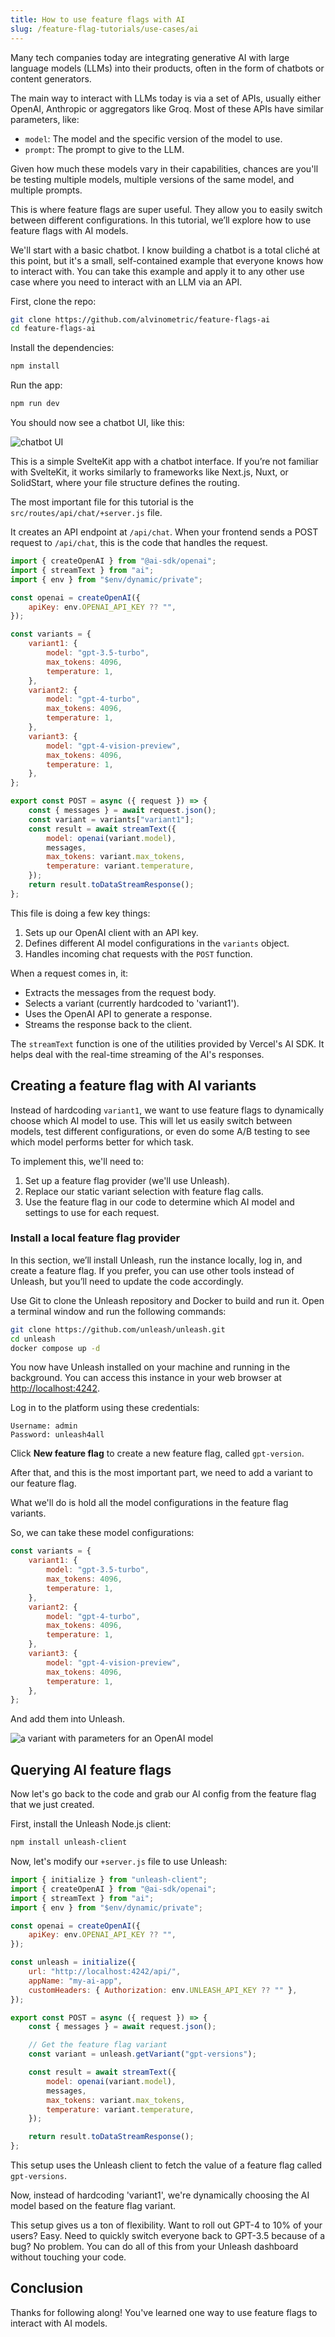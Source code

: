 ```yaml
---
title: How to use feature flags with AI
slug: /feature-flag-tutorials/use-cases/ai
---
```


Many tech companies today are integrating generative AI with large language models (LLMs) into their products, often in the form of chatbots or content generators.

The main way to interact with LLMs today is via a set of APIs, usually either OpenAI, Anthropic or aggregators like Groq. Most of these APIs have similar parameters, like:

-   `model`: The model and the specific version of the model to use.
-   `prompt`: The prompt to give to the LLM.

Given how much these models vary in their capabilities, chances are you'll be testing multiple models, multiple versions of the same model, and multiple prompts.

This is where feature flags are super useful. They allow you to easily switch between different configurations. In this tutorial, we’ll explore how to use feature flags with AI models.

We'll start with a basic chatbot. I know building a chatbot is a total cliché at this point, but it's a small, self-contained example that everyone knows how to interact with. You can take this example and apply it to any other use case where you need to interact with an LLM via an API.

First, clone the repo:

```sh
git clone https://github.com/alvinometric/feature-flags-ai
cd feature-flags-ai
```

Install the dependencies:

```sh
npm install
```

Run the app:

```sh
npm run dev
```

You should now see a chatbot UI, like this:

![chatbot UI](./sveltekit-chatbot.png)

This is a simple SvelteKit app with a chatbot interface. If you’re not familiar with SvelteKit, it works similarly to frameworks like Next.js, Nuxt, or SolidStart, where your file structure defines the routing.

The most important file for this tutorial is the `src/routes/api/chat/+server.js` file.

It creates an API endpoint at `/api/chat`. When your frontend sends a POST request to `/api/chat`, this is the code that handles the request.

```javascript
import { createOpenAI } from "@ai-sdk/openai";
import { streamText } from "ai";
import { env } from "$env/dynamic/private";

const openai = createOpenAI({
    apiKey: env.OPENAI_API_KEY ?? "",
});

const variants = {
    variant1: {
        model: "gpt-3.5-turbo",
        max_tokens: 4096,
        temperature: 1,
    },
    variant2: {
        model: "gpt-4-turbo",
        max_tokens: 4096,
        temperature: 1,
    },
    variant3: {
        model: "gpt-4-vision-preview",
        max_tokens: 4096,
        temperature: 1,
    },
};

export const POST = async ({ request }) => {
    const { messages } = await request.json();
    const variant = variants["variant1"];
    const result = await streamText({
        model: openai(variant.model),
        messages,
        max_tokens: variant.max_tokens,
        temperature: variant.temperature,
    });
    return result.toDataStreamResponse();
};
```

This file is doing a few key things:

1. Sets up our OpenAI client with an API key.
2. Defines different AI model configurations in the `variants` object.
3. Handles incoming chat requests with the `POST` function.

When a request comes in, it:

-   Extracts the messages from the request body.
-   Selects a variant (currently hardcoded to 'variant1').
-   Uses the OpenAI API to generate a response.
-   Streams the response back to the client.

The `streamText` function is one of the utilities provided by Vercel's AI SDK. It helps deal with the real-time streaming of the AI's responses.

## Creating a feature flag with AI variants

Instead of hardcoding `variant1`, we want to use feature flags to dynamically choose which AI model to use. This will let us easily switch between models, test different configurations, or even do some A/B testing to see which model performs better for which task.

To implement this, we'll need to:

1. Set up a feature flag provider (we'll use Unleash).
2. Replace our static variant selection with feature flag calls.
3. Use the feature flag in our code to determine which AI model and settings to use for each request.

### Install a local feature flag provider

In this section, we’ll install Unleash, run the instance locally, log in, and create a feature flag. If you prefer, you can use other tools instead of Unleash, but you’ll need to update the code accordingly.

Use Git to clone the Unleash repository and Docker to build and run it. Open a terminal window and run the following commands:

```sh
git clone https://github.com/unleash/unleash.git
cd unleash
docker compose up -d
```

You now have Unleash installed on your machine and running in the background. You can access this instance in your web browser at [http://localhost:4242](http://localhost:4242).

Log in to the platform using these credentials:

```
Username: admin
Password: unleash4all
```

Click **New feature flag** to create a new feature flag, called `gpt-version`.



After that, and this is the most important part, we need to add a variant to our feature flag.

What we'll do is hold all the model configurations in the feature flag variants.

So, we can take these model configurations:

```javascript
const variants = {
    variant1: {
        model: "gpt-3.5-turbo",
        max_tokens: 4096,
        temperature: 1,
    },
    variant2: {
        model: "gpt-4-turbo",
        max_tokens: 4096,
        temperature: 1,
    },
    variant3: {
        model: "gpt-4-vision-preview",
        max_tokens: 4096,
        temperature: 1,
    },
};
```

And add them into Unleash.

![a variant with parameters for an OpenAI model](./model-variant.png)

## Querying AI feature flags

Now let's go back to the code and grab our AI config from the feature flag that we just created.

First, install the Unleash Node.js client:

```sh
npm install unleash-client
```

Now, let's modify our `+server.js` file to use Unleash:

```javascript
import { initialize } from "unleash-client";
import { createOpenAI } from "@ai-sdk/openai";
import { streamText } from "ai";
import { env } from "$env/dynamic/private";

const openai = createOpenAI({
    apiKey: env.OPENAI_API_KEY ?? "",
});

const unleash = initialize({
    url: "http://localhost:4242/api/",
    appName: "my-ai-app",
    customHeaders: { Authorization: env.UNLEASH_API_KEY ?? "" },
});

export const POST = async ({ request }) => {
    const { messages } = await request.json();

    // Get the feature flag variant
    const variant = unleash.getVariant("gpt-versions");

    const result = await streamText({
        model: openai(variant.model),
        messages,
        max_tokens: variant.max_tokens,
        temperature: variant.temperature,
    });

    return result.toDataStreamResponse();
};
```

This setup uses the Unleash client to fetch the value of a feature flag called `gpt-versions`.

Now, instead of hardcoding 'variant1', we're dynamically choosing the AI model based on the feature flag variant.

This setup gives us a ton of flexibility. Want to roll out GPT-4 to 10% of your users? Easy. Need to quickly switch everyone back to GPT-3.5 because of a bug? No problem. You can do all of this from your Unleash dashboard without touching your code.

## Conclusion

Thanks for following along! You've learned one way to use feature flags to interact with AI models.
